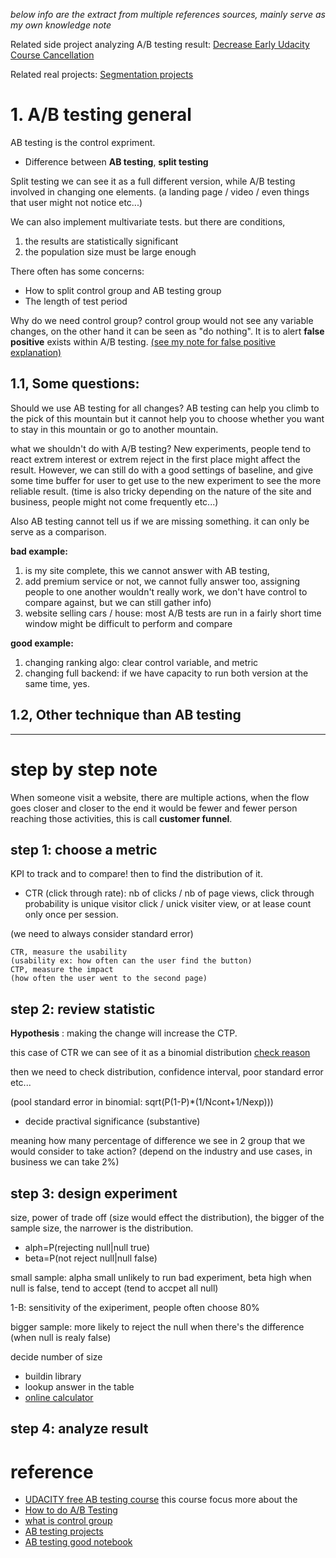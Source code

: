 *below info are the extract from multiple 
references sources, mainly serve as my own knowledge note*

Related side project analyzing A/B testing result: [Decrease Early Udacity Course Cancellation](../SildeProject/UnacityCourseCancelation/UnacityCourseCancelation.py)

Related real projects: [Segmentation projects](../RealProject/segmentation_logic.md)

# 1. A/B testing general

AB testing is the control expriment.

* Difference between **AB testing**, **split testing**

Split testing we can see it as a full different version, while A/B testing involved
in changing one elements. (a landing page / video / even things that user might not 
notice etc...)

We can also implement multivariate tests. but there are conditions,
1. the results are statistically significant
2. the population size must be large enough 

There often has some concerns:
* How to split control group and AB testing group
* The length of test period

Why do we need control group? control group would not see any variable changes,
on the other hand it can be seen as "do nothing". It is to alert **false positive**
exists within A/B testing. [(see my note for false positive 
explanation)](../DSConcept/recall_precision.md)

## 1.1, Some questions:

Should we use AB testing for all changes? AB testing can help you climb to the 
pick of this mountain but it cannot help you to choose whether you want to stay
in this mountain or go to another mountain.

what we shouldn't do with A/B testing? New experiments, people tend to react extrem 
interest or extrem reject in the first place might affect the result. However, we can 
still do with a good settings of baseline, and give some time buffer for user to get use
to the new experiment to see the more reliable result. (time is also tricky depending
on the nature of the site and business, people might not come frequently etc...)

Also AB testing cannot tell us if we are missing something. it can only be serve as a 
comparison. 

**bad example:**
1. is my site complete, this we cannot answer with AB testing, 
2. add premium service or not, we cannot fully answer too, assigning people to one
another wouldn't really work, we don't have control to compare against, but we can still gather info)
3. website selling cars / house: most A/B tests are run in a fairly short 
time window might be difficult to perform and compare

**good example:**
1. changing ranking algo: clear control variable, and metric
2. changing full backend: if we have capacity to run both version at the same time, yes.

## 1.2, Other technique than AB testing


-----------------------

# step by step note

When someone visit a website, there are multiple actions, when the flow 
goes closer and closer to the end it would be fewer and fewer person reaching 
those activities, this is call **customer funnel**.

## step 1: choose a metric

KPI to track and to compare! then to find the distribution of it.

* CTR (click through rate): nb of clicks / nb of page views, click through 
probability is unique visitor click / unick visiter view, or at lease count
only once per session.

(we need to always consider standard error)

```
CTR, measure the usability 
(usability ex: how often can the user find the button)
CTP, measure the impact
(how often the user went to the second page)
```

## step 2: review statistic

**Hypothesis** : making the change will increase the CTP.

this case of CTR we can see of it as a binomial distribution 
[check reason](../Statistic/Distributions.md)

then we need to check distribution, confidence interval, poor standard error etc...

(pool standard error in binomial: sqrt(P(1-P)*(1/Ncont+1/Nexp)))

* decide practival significance (substantive)

meaning how many percentage of difference we see in 2 group that we would 
consider to take action? (depend on the industry and use cases, 
in business we can take 2%)

## step 3: design experiment

size, power of trade off (size would effect the distribution), the bigger of 
the sample size, the narrower is the distribution.

* alph=P(rejecting null|null true)
* beta=P(not reject null|null false)

small sample: alpha small unlikely to run bad experiment, beta high when null is false, tend to accept (tend to accpet all null)

1-B: sensitivity of the exiperiment, people often choose 80%

bigger sample: more likely to reject the null when there's the difference (when null is realy false)

decide number of size
* buildin library
* lookup answer in the table
* [online calculator](https://www.evanmiller.org/ab-testing/sample-size.html)

## step 4: analyze result



# reference
* [UDACITY free AB testing course](https://www.udacity.com/course/ab-testing--ud257)
    this course focus more about the 
* [How to do A/B Testing](https://www.crazyegg.com/blog/ab-testing/)
* [what is control group](https://clevertap.com/blog/what-is-a-control-group/)
* [AB testing projects](https://github.com/baumanab/udacity_ABTesting#summary)
* [AB testing good notebook](https://www.kaggle.com/tammyrotem/ab-tests-with-python/notebook)